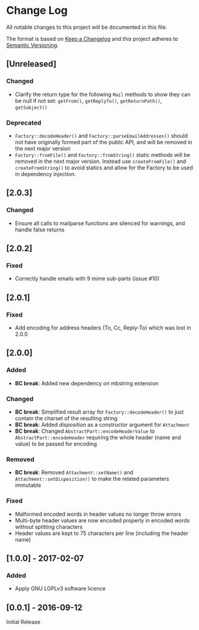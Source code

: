 # Change Log
All notable changes to this project will be documented in this file.

The format is based on [Keep a Changelog](http://keepachangelog.com/) 
and this project adheres to [Semantic Versioning](http://semver.org/).

## [Unreleased]
### Changed
- Clarify the return type for the following `Mail` methods to show they can be
null if not set: `getFrom()`, `getReplyTo()`, `getReturnPath()`, `getSubject()`
### Deprecated
- `Factory::decodeHeader()` and `Factory::parseEmailAddresses()` should not have
originally formed part of the public API, and will be removed in the next major
version 
- `Factory::fromFile()` and `Factory::fromString()` static methods will be
removed in the next major version. Instead use `createFromFile()` and
`createFromString()` to avoid statics and allow for the Factory to be used in
dependency injection. 

## [2.0.3]
### Changed
- Ensure all calls to mailparse functions are silenced for warnings, and handle false returns

## [2.0.2]
### Fixed
- Correctly handle emails with 9 mime sub-parts (issue #10)

## [2.0.1]
### Fixed
- Add encoding for address headers (To, Cc, Reply-To) which was lost in 2.0.0

## [2.0.0]
### Added
- **BC break**: Added new dependency on mbstring extension
### Changed
- **BC break**: Simplified result array for `Factory::decodeHeader()` to just
  contain the charset of the resulting string
- **BC break**: Added *disposition* as a constructor argument for `Attachment`
- **BC break**: Changed `AbstractPart::encodeHeaderValue` to `AbstractPart::encodeHeader`
  requiring the whole header (name and value) to be passed for encoding
### Removed
- **BC break**: Removed `Attachment::setName()` and
  `Attachment::setDisposition()` to make the related parameters immutable
### Fixed
- Malformed encoded words in header values no longer throw errors
- Multi-byte header values are now encoded properly in encoded words without
   splitting characters
- Header values are kept to 75 characters per line (including the header name)

## [1.0.0] - 2017-02-07
### Added
- Apply GNU LGPLv3 software licence

## [0.0.1] - 2016-09-12
Initial Release
